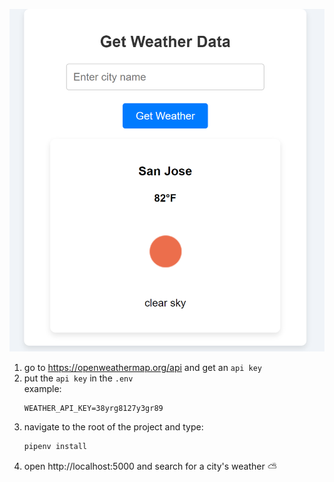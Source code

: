 ![preview](preview.png)

1. go to https://openweathermap.org/api and get an `api key`
1. put the `api key` in the `.env`
    <br>
    example:
    ```env
    WEATHER_API_KEY=38yrg8127y3gr89
    ```
1. navigate to the root of the project and type:
    ```bash
    pipenv install
    ```
1. open http://localhost:5000 and search for a city's weather ⛅ 